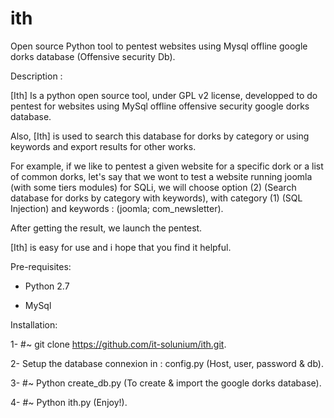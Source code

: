ith
===

Open source Python tool to pentest websites using Mysql offline google dorks database (Offensive security Db).

Description :

[Ith] Is a python open source tool, under GPL v2 license, developped to do pentest for websites using MySql offline offensive security google dorks database.

Also, [Ith] is used to search this database for dorks by category or using keywords and export results for other works.

For example, if we like to pentest a given website for a specific dork or a list of common dorks, let's say that we wont to test a website running joomla (with some tiers modules) for SQLi, we will choose option (2) (Search database for dorks by category with keywords), with category (1) (SQL Injection) and keywords : (joomla; com_newsletter).

After getting the result, we launch the pentest.

[Ith] is easy for use and i hope that you find it helpful.

Pre-requisites:

* Python 2.7

* MySql

Installation:

 1- #~ git clone https://github.com/it-solunium/ith.git.
 
 2- Setup the database connexion in : config.py (Host, user, password & db).
 
 3- #~ Python create_db.py (To create & import the google dorks database).
 
 4- #~ Python ith.py (Enjoy!).

